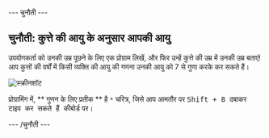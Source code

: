 \--- चुनौती \---

## चुनौती: कुत्ते की आयु के अनुसार आपकी आयु

उपयोगकर्ता को उनकी उम्र पूछने के लिए एक प्रोग्राम लिखें, और फिर उन्हें कुत्ते की उम्र में उनकी उम्र बताएं! आप कुत्तों की वर्षों में किसी व्यक्ति की आयु की गणना उनकी आयु को 7 से गुणा करके कर सकते हैं।

![स्क्रीनशॉट](images/me-dog-years.png)

प्रोग्रामिंग में, ** गुणन के लिए प्रतीक ** है ` * ` चरित्र, जिसे आप आमतौर पर <kbd> Shift + 8 दबाकर टाइप कर सकते हैं </kbd> कीबोर्ड पर।

\--- /चुनौती \---
